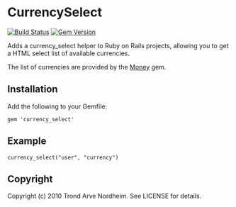 # CurrencySelect

[![Build Status](https://travis-ci.org/braingourmets/currency_select.svg?branch=master)](https://travis-ci.org/braingourmets/currency_select)
[![Gem Version](https://badge.fury.io/rb/currency_select.svg)](http://badge.fury.io/rb/currency_select)

Adds a currency_select helper to Ruby on Rails projects, allowing you to get
a HTML select list of available currencies.

The list of currencies are provided by the [Money](http://money.rubyforge.org/)
gem.


## Installation

Add the following to your Gemfile:

    gem 'currency_select'


## Example

    currency_select("user", "currency")


## Copyright

Copyright (c) 2010 Trond Arve Nordheim. See LICENSE for details.
